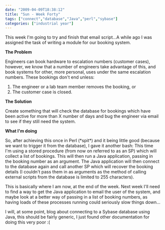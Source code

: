 ```yaml
---
date: "2009-04-09T18:38:12"
title: "Sun - Week Forty"
tags: ["connect","database","Java","perl","sybase"]
categories: ["industrial year"]
---
```


This week I'm going to try and finish that email script...A while ago I was assigned the task of writing a module for our booking system.
<!--more-->
**The Problem**

Engineers can book hardware to escalation numbers (customer cases), however, we know that a number of engineers take advantage of this, and book systems for other, more personal, uses under the same escalation numbers.
These bookings don't end unless:
1) The engineer or a lab team member removes the booking, or
2) The customer case is closed.

**The Solution**

Create something that will check the database for bookings which have been active for more than X number of days and bug the engineer via email to see if they still need the system.

**What I'm doing**

So, after achieving this once in Perl (\*spit\*) and it being little good (because we want to trigger it from the database), I gave it another bash:
This time I'm using a stored procedure (from now on referred to as an SP) which will collect a list of bookings. This will then run a Java application, passing in the booking number as an argument. The Java application will then connect to the database again and call another SP which will recover the booking details (I couldn't pass them in as arguments as the method of calling external scripts from the database is limited to 255 characters).

This is basically where I am now, at the end of the week. Next week I'll need to find a way to get the Java application to email the user of the system, and maybe look at a better way of passing in a list of booking numbers, as having loads of these processes running could seriously slow things down...

I will, at some point, blog about connecting to a Sybase database using Java, this should be fairly generic, I just found other documentation for doing this very poor :(
